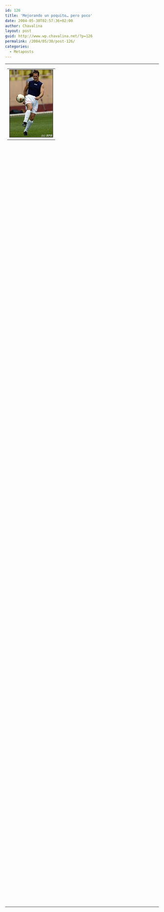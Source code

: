 ```yaml
---
id: 126
title: 'Mejorando un poquito… pero poco'
date: 2004-05-30T02:57:36+02:00
author: Chavalina
layout: post
guid: http://www.wp.chavalina.net/?p=126
permalink: /2004/05/30/post-126/
categories:
  - Metaposts
---
```

<table>
  <tr>
    <td>
      <table border="0" cellspacing="5" cellpadding="10" width="1" align="left">
        <tr>
          <td>
            <img src="/imagenes/fotos/football-schumacher.jpg" alt="Michael Schumacher" width="141" height="220" border="1" />
          </td>
        </tr>
      </table>
      
      <p>
        Bueno, he colocado un peque&ntilde;o buscador en la <a href="archivos.php">sección de archivos</a> que admite los operadores <em>and</em> y <em>or</em> no es mucho pero menos da una piedra, a ver si lo puedo hacer un poco más avanzado y arreglo unas cuantas cosas más de la web, como validar los comentarios con javascript (me da rabia, son cosas que estoy haciendo todos los días y ésto lo tengo abandonado, en casa del herrero…)
      </p>
      
      <p>
        Muchas gracias a todos los que me enviáis correos, intento contestarlos a todos, pero últimamente ando bastante ocupada, exámenes, prácticas, trabajo… uf, vaya rollo os estoy metiendo.
      </p>
      
      <p>
        &iquest;Y la foto? no, no tiene nada que ver, pero me apetecía <img src="/imagenes/emoticonos/sonrisa.gif" alt="sonrisa" width="16" height="16" />
      </p>
      
      <p>
        Hoy tenemos carrera, el GP de Europa (no de Francia, como yo dije hace una semana fiándome de los comentaristas de T5) a ver que tal se les da.
      </p>
    </td>
  </tr>
</table>